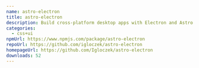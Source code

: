 ```yaml
---
name: astro-electron
title: astro-electron
description: Build cross-platform desktop apps with Electron and Astro
categories:
  - css+ui
npmUrl: https://www.npmjs.com/package/astro-electron
repoUrl: https://github.com/igloczek/astro-electron
homepageUrl: https://github.com/Igloczek/astro-electron
downloads: 52
---
```


